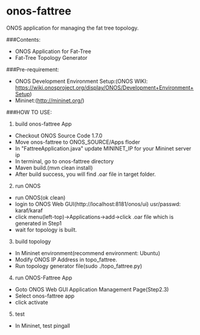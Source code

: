 # onos-fattree
ONOS application for managing the fat tree topology. 

###Contents:
- ONOS Application for Fat-Tree
- Fat-Tree Topology Generator

###Pre-requirement:
- ONOS Development Environment Setup:(ONOS WIKI: https://wiki.onosproject.org/display/ONOS/Development+Environment+Setup)
- Mininet:(http://mininet.org/)

###HOW TO USE:

1. build onos-fattree App

- Checkout ONOS Source Code 1.7.0
- Move onos-fattree to ONOS_SOURCE/Apps floder
- In "FattreeApplication.java" update MININET_IP for your Mininet server ip
- In terminal, go to onos-fattree directory
- Maven build.(mvn clean install)
- After build success, you will find .oar file in target folder.

2. run ONOS

- run ONOS(ok clean)
- login to ONOS Web GUI(http://localhost:8181/onos/ui) usr/passwd: karaf/karaf
- click menu(left-top)->Applications->add->click .oar file which is generated in Step1
- wait for topology is built.

3. build topology

- In Mininet environment(recommend environment: Ubuntu)
- Modify ONOS IP Address in topo_fattree.
- Run topology generator file(sudo ./topo_fattree.py)

4. run ONOS-Fattree App

- Goto ONOS Web GUI Application Management Page(Step2.3)
- Select onos-fattree app
- click activate

5. test

- In Mininet, test pingall
